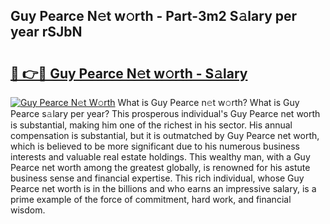 ## Guy Pearce N𝚎t w𝚘rth - Part-3m2 S𝚊lary per year rSJbN

# <h2><a href="http://gc343ri.nevu.top/?p=Guy+Pearce">🔗 👉🔴 Guy Pearce N𝚎t w𝚘rth - S𝚊lary</a></h2>

[![Guy Pearce N𝚎t W𝚘rth](https://i.imgur.com/Oavwk0R.jpeg)](http://gc343ri.nevu.top/?p=Guy+Pearce)
What is Guy Pearce n𝚎t w𝚘rth? What is Guy Pearce s𝚊lary per year?
This prosperous individual's Guy Pearce net worth is substantial, making him one of the richest in his sector. His annual compensation is substantial, but it is outmatched by Guy Pearce net worth, which is believed to be more significant due to his numerous business interests and valuable real estate holdings. This wealthy man, with a Guy Pearce net worth among the greatest globally, is renowned for his astute business sense and financial expertise. This rich individual, whose Guy Pearce net worth is in the billions and who earns an impressive salary, is a prime example of the force of commitment, hard work, and financial wisdom.
